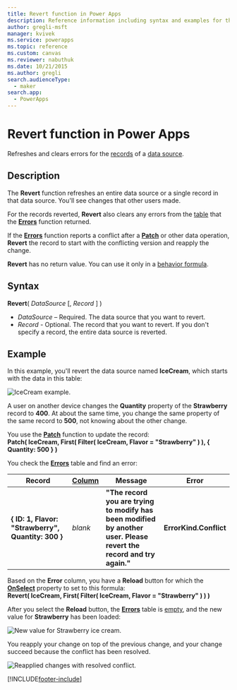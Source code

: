 ```yaml
---
title: Revert function in Power Apps
description: Reference information including syntax and examples for the Revert function in Power Apps.
author: gregli-msft
manager: kvivek
ms.service: powerapps
ms.topic: reference
ms.custom: canvas
ms.reviewer: nabuthuk
ms.date: 10/21/2015
ms.author: gregli
search.audienceType: 
  - maker
search.app: 
  - PowerApps
---
```

# Revert function in Power Apps
Refreshes and clears errors for the [records](../working-with-tables.md#records) of a [data source](../working-with-data-sources.md).

## Description
The **Revert** function refreshes an entire data source or a single record in that data source. You'll see changes that other users made.

For the records reverted, **Revert** also clears any errors from the [table](../working-with-tables.md) that the **[Errors](function-errors.md)** function returned.

If the **[Errors](function-errors.md)** function reports a conflict after a **[Patch](function-patch.md)** or other data operation, **Revert** the record to start with the conflicting version and reapply the change.

**Revert** has no return value. You can use it only in a [behavior formula](../working-with-formulas-in-depth.md).

## Syntax
**Revert**( *DataSource* [, *Record* ] )

* *DataSource* – Required. The data source that you want to revert.
* *Record* - Optional.  The record that you want to revert.  If you don't specify a record, the entire data source is reverted.

## Example
In this example, you'll revert the data source named **IceCream**, which starts with the data in this table:

![IceCream example.](media/function-revert/icecream.png)

A user on another device changes the **Quantity** property of the **Strawberry** record to **400**.  At about the same time, you change the same property of the same record to **500**, not knowing about the other change.

You use the **[Patch](function-patch.md)** function to update the record:<br>
**Patch( IceCream, First( Filter( IceCream, Flavor = "Strawberry" ) ), { Quantity: 500 } )**

You check the **[Errors](function-errors.md)** table and find an error:

| Record | [Column](../working-with-tables.md#columns) | Message | Error |
| --- | --- | --- | --- |
| **{ ID: 1, Flavor: "Strawberry", Quantity: 300 }** |*blank* |**"The record you are trying to modify has been modified by another user.  Please revert the record and try again."** |**ErrorKind.Conflict** |

Based on the **Error** column, you have a **Reload** button for which the **[OnSelect](../controls/properties-core.md)** property to set to this formula:<br>
**Revert( IceCream, First( Filter( IceCream, Flavor = "Strawberry" ) ) )**

After you select the **Reload** button, the **[Errors](function-errors.md)** table is [empty](function-isblank-isempty.md), and the new value for **Strawberry** has been loaded:

![New value for Strawberry ice cream.](media/function-revert/icecream-after.png)

You reapply your change on top of the previous change, and your change succeed because the conflict has been resolved.

![Reapplied changes with resolved conflict.](media/function-revert/icecream-success.png)



[!INCLUDE[footer-include](../../../includes/footer-banner.md)]